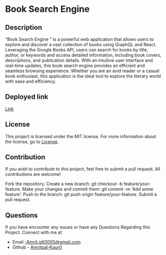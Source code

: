 #  Book Search Engine

## Description

"Book Search Engine " is a powerful web application that allows users to explore and discover a vast collection of books using GraphQL and React. Leveraging the Google Books API, users can search for books by title, author, or keywords and access detailed information, including book covers, descriptions, and publication details. With an intuitive user interface and real-time updates, this book search engine provides an efficient and seamless browsing experience. Whether you are an avid reader or a casual book enthusiast, this application is the ideal tool to explore the literary world with ease and efficiency.

## Deployed link 
[Link](https://book-searchh-17c84e41a974.herokuapp.com/)

## License 
This project is licensed under the MIT license. For more information about the license, go to [License](https://choosealicense.com/licenses/mit/).

## Contribution
If you wish to contribute to this project, feel free to submit a pull request. All contributions are welcome!

Fork the repository. Create a new branch: git checkout -b feature/your-feature. Make your changes and commit them: git commit -m 'Add some feature'. Push to the branch: git push origin feature/your-feature. Submit a pull request.

 ## Questions
 If you have encounter any issues or have any Questions Regarding this Project. Connect with me at

- Email -Amrit.gill3005@gmail.com 
- Github - [Amritpal-Kaur0](https://github.com/Amritpal-Kaur0) 

